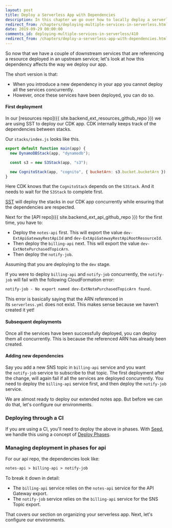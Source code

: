 ```yaml
---
layout: post
title: Deploy a Serverless App with Dependencies
description: In this chapter we go over how to locally deploy a serverless app with multiple interdependent services. So you'll need to ensure that you deploy the service that is exporting the reference before deploying the one that imports it. You'll only need to do this for the first time.
redirect_from: /chapters/deploying-multiple-services-in-serverless.html
date: 2019-09-29 00:00:00
comments_id: deploying-multiple-services-in-serverless/410
redirect_from: /chapters/deploy-a-serverless-app-with-dependencies.html
---
```


So now that we have a couple of downstream services that are referencing a resource deployed in an upstream service; let's look at how this dependency affects the way we deploy our app.

The short version is that:

- When you introduce a new dependency in your app you cannot deploy all the services concurrently.
- However, once these services have been deployed, you can do so.

#### First deployment

In our [resources repo]({{ site.backend_ext_resources_github_repo }}) we are using SST to deploy our CDK app. CDK internally keeps track of the dependencies between stacks.

Our `stacks/index.js` looks like this.

```js
export default function main(app) {
  new DynamoDBStack(app, "dynamodb");

  const s3 = new S3Stack(app, "s3");

  new CognitoStack(app, "cognito", { bucketArn: s3.bucket.bucketArn });
}
```

Here CDK knows that the `CognitoStack` depends on the `S3Stack`. And it needs to wait for the `S3Stack` to complete first.

[SST](https://github.com/sst/sst) will deploy the stacks in our CDK app concurrently while ensuring that the dependencies are respected.

Next for the [API repo]({{ site.backend_ext_api_github_repo }}) for the first time, you have to:

- Deploy the `notes-api` first. This will export the value `dev-ExtApiGatewayRestApiId` and `dev-ExtApiGatewayRestApiRootResourceId`.
- Then deploy the `billing-api` next. This will export the value `dev-ExtNotePurchasedTopicArn`.
- Then deploy the `notify-job`.

Assuming that you are deploying to the `dev` stage.

If you were to deploy `billing-api` and `notify-job` concurrently, the `notify-job` will fail with the following CloudFormation error:

```txt
notify-job - No export named dev-ExtNotePurchasedTopicArn found.
```

This error is basically saying that the ARN referenced in its `serverless.yml` does not exist. This makes sense because we haven’t created it yet!

#### Subsequent deployments

Once all the services have been successfully deployed, you can deploy them all concurrently. This is because the referenced ARN has already been created.

#### Adding new dependencies

Say you add a new SNS topic in `billing-api` service and you want the `notify-job` service to subscribe to that topic. The first deployment after the change, will again fail if all the services are deployed concurrently. You need to deploy the `billing-api` service first, and then deploy the `notify-job` service.

We are almost ready to deploy our extended notes app. But before we can do that, let's configure our environments.

### Deploying through a CI

If you are using a CI, you'll need to deploy the above in phases. With [Seed](https://seed.run), we handle this using a concept of [Deploy Phases](https://seed.run/docs/configuring-deploy-phases).

### Managing deployment in phases for api

For our api repo, the dependencies look like:

```txt
notes-api > billing-api > notify-job
```

To break it down in detail:

- The `billing-api` service relies on the `notes-api` service for the API Gateway export.
- The `notify-job` service relies on the `billing-api` service for the SNS Topic export.

That covers our section on organizing your serverless app. Next, let's configure our environments.
